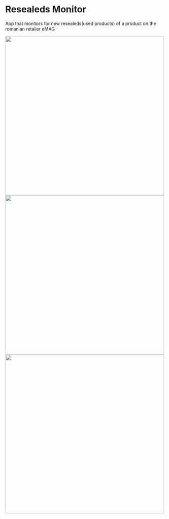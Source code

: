 # Resealeds Monitor
App that monitors for new resealeds(used products) of a product on the romanian retailer eMAG

<div>
<img src="https://user-images.githubusercontent.com/29458132/227711929-cf6d7730-b6c6-410c-86d6-acddf0c35a6f.jpeg" width="500" height="auto">
<img src="https://user-images.githubusercontent.com/29458132/227712063-5a120e11-1242-448c-b2a3-5b377fdf9b1d.jpeg" width="500" height="auto">
<img src="https://user-images.githubusercontent.com/29458132/227712066-8002d788-90b6-4e81-b383-8608318b2e29.jpeg" width="500" height="auto">
</div>
